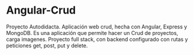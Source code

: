 # Angular-Crud
Proyecto Autodidacta. Aplicación web crud, hecha con Angular, Express y MongoDB. Es una aplicación que permite hacer un Crud de proyectos, carga imagenes. Proyecto full stack, con backend configurado con rutas y peticiones get, post, put y delete. 
